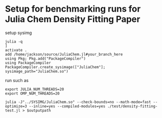 # Setup for benchmarking runs for Julia Chem Density Fitting Paper

setup sysimg

``` 
julia -q
] 
activate . 
add /home/jackson/source/JuliaChem.jl#your_branch_here
using Pkg; Pkg.add("PackageCompiler")
using PackageCompiler
PackageCompiler.create_sysimage(["JuliaChem"]; sysimage_path="JuliaChem.so")

``` 
run such as 

```
export JULIA_NUM_THREADS=20
export OMP_NUM_THREADS=20

julia -J"../SYSIMG/JuliaChem.so" --check-bounds=no --math-mode=fast --optimize=3 --inline=yes --compiled-modules=yes ./test/density-fitting-test.jl > $outputpath
```